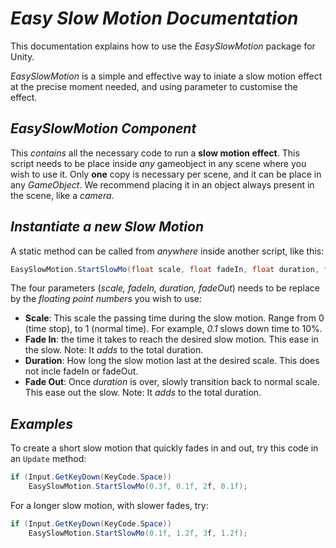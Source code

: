# *Easy Slow Motion Documentation*

This documentation explains how  to use the *EasySlowMotion* package for Unity.

*EasySlowMotion* is a simple and effective way to iniate a slow motion effect at the precise moment needed, and using parameter to customise the effect.

## *EasySlowMotion Component*

This *contains* all the necessary code to run a **slow motion effect**. This script needs to be place inside *any* gameobject in any scene where you wish to use it. Only **one** copy is necessary per scene, and it can be place in any *GameObject*. We recommend placing it in an object always present in the scene, like a *camera*.

## *Instantiate a new Slow Motion*

A static method can be called from *anywhere* inside another script, like this:

```c#
EasySlowMotion.StartSlowMo(float scale, float fadeIn, float duration, float fadeOut);
```

The four parameters (*scale, fadeIn, duration, fadeOut*) needs to be replace by the *floating point numbers* you wish to use:

* **Scale**: This scale the passing time during the slow motion. Range from 0 (time stop), to 1 (normal time). For example, *0.1* slows down time to 10%.
* **Fade In**: the time it takes to reach the desired slow motion. This ease in the slow. Note: It *adds* to the total duration.
* **Duration**: How long the slow motion last at the desired scale. This does not incle fadeIn or fadeOut.
* **Fade Out**: Once *duration* is over, slowly transition back to normal scale. This ease out the slow. Note: It *adds* to the total duration.

## *Examples*

To create a short slow motion that quickly fades in and out, try this code in an `Update` method:

```c#
if (Input.GetKeyDown(KeyCode.Space))
    EasySlowMotion.StartSlowMo(0.3f, 0.1f, 2f, 0.1f);
```

For a longer slow motion, with  slower fades, try:

```c#
if (Input.GetKeyDown(KeyCode.Space))
    EasySlowMotion.StartSlowMo(0.1f, 1.2f, 3f, 1.2f);
```
